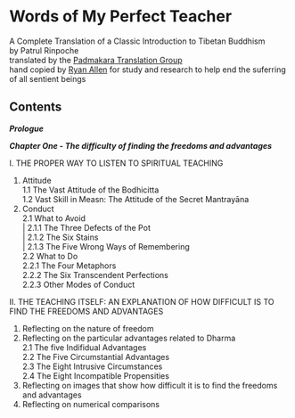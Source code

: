 # Words of My Perfect Teacher
A Complete Translation of a Classic Introduction to Tibetan Buddhism  
by Patrul Rinpoche  
translated by the [Padmakara Translation Group](https://www.shambhala.com/padmakara-translation-group-home/)   
hand copied by [Ryan Allen](https://github.com/ryanallen/words-of-my-perfect-teacher) for study and research to help end the suferring of all sentient beings  
  
## Contents  

***Prologue***  

***Chapter One - The difficulty of finding the freedoms and advantages***  

I. THE PROPER WAY TO LISTEN TO SPIRITUAL TEACHING  
1. Attitude  
  1.1 The Vast Attitude of the Bodhicitta  
  1.2 Vast Skill in Measn: The Attitude of the Secret Mantrayāna  
2. Conduct  
  2.1 What to Avoid  
  |  2.1.1 The Three Defects of the Pot  
  |  2.1.2 The Six Stains  
  |  2.1.3 The Five Wrong Ways of Remembering  
  2.2 What to Do  
    2.2.1 The Four Metaphors  
    2.2.2 The Six Transcendent Perfections  
    2.2.3 Other Modes of Conduct  

II. THE TEACHING ITSELF: AN EXPLANATION OF HOW DIFFICULT IS TO FIND THE FREEDOMS AND ADVANTAGES  
1. Reflecting on the nature of freedom  
2. Reflecting on the particular advantages related to Dharma  
  2.1 The five Indifidual Advantages  
  2.2 The Five Circumstantial Advantages  
  2.3 The Eight Intrusive Circumstances  
  2.4 The Eight Incompatible Propensities  
3. Reflecting on images that show how difficult it is to find the freedoms and advantages  
4. Reflecting on numerical comparisons  